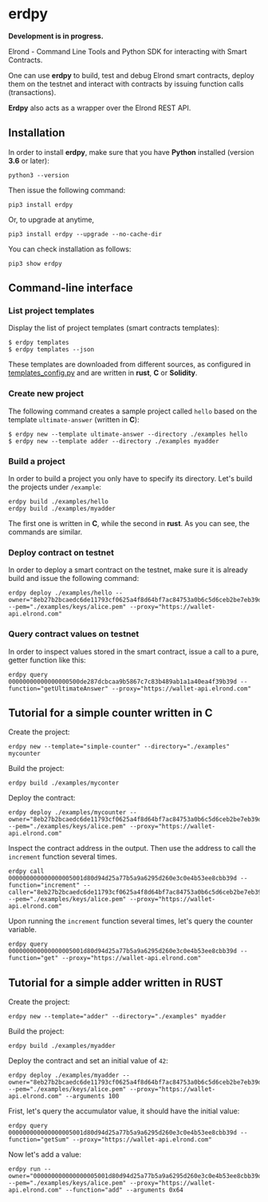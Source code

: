 # erdpy

**Development is in progress.**

Elrond - Command Line Tools and Python SDK for interacting with Smart Contracts.

One can use **erdpy** to build, test and debug Elrond smart contracts, deploy them on the testnet and interact with contracts by issuing function calls (transactions).

**Erdpy** also acts as a wrapper over the Elrond REST API.


## Installation

In order to install **erdpy**, make sure that you have **Python** installed (version **3.6** or later):

```
python3 --version
```

Then issue the following command:

```
pip3 install erdpy
```

Or, to upgrade at anytime,

```
pip3 install erdpy --upgrade --no-cache-dir
```

You can check installation as follows:
```
pip3 show erdpy
```

## Command-line interface

### List project templates

Display the list of project templates (smart contracts templates):

```
$ erdpy templates
$ erdpy templates --json
```

These templates are downloaded from different sources, as configured in [templates_config.py](erdpy/projects/templates_config.py) and are written in **rust**, **C** or **Solidity**.

### Create new project

The following command creates a sample project called `hello` based on the template `ultimate-answer` (written in **C**):

```
$ erdpy new --template ultimate-answer --directory ./examples hello
$ erdpy new --template adder --directory ./examples myadder
```

### Build a project

In order to build a project you only have to specify its directory. Let's build the projects under `/example`: 

```
erdpy build ./examples/hello
erdpy build ./examples/myadder
```

The first one is written in **C**, while the second in **rust**. As you can see, the commands are similar.

### Deploy contract on testnet

In order to deploy a smart contract on the testnet, make sure it is already build and issue the following command:

```
erdpy deploy ./examples/hello --owner="8eb27b2bcaedc6de11793cf0625a4f8d64bf7ac84753a0b6c5d6ceb2be7eb39d" --pem="./examples/keys/alice.pem" --proxy="https://wallet-api.elrond.com"
```

### Query contract values on testnet

In order to inspect values stored in the smart contract, issue a call to a pure, getter function like this:

```
erdpy query 00000000000000000500de287dcbcaa9b5867c7c83b489ab1a1a40ea4f39b39d --function="getUltimateAnswer" --proxy="https://wallet-api.elrond.com"
```

## Tutorial for a simple counter written in C

Create the project:

```
erdpy new --template="simple-counter" --directory="./examples" mycounter
```

Build the project:

```
erdpy build ./examples/myconter
```

Deploy the contract:

```
erdpy deploy ./examples/mycounter --owner="8eb27b2bcaedc6de11793cf0625a4f8d64bf7ac84753a0b6c5d6ceb2be7eb39d" --pem="./examples/keys/alice.pem" --proxy="https://wallet-api.elrond.com"
```

Inspect the contract address in the output. Then use the address to call the `increment` function several times.

```
erdpy call 000000000000000005001d80d94d25a77b5a9a6295d260e3c0e4b53ee8cbb39d --function="increment" --caller="8eb27b2bcaedc6de11793cf0625a4f8d64bf7ac84753a0b6c5d6ceb2be7eb39d" --pem="./examples/keys/alice.pem" --proxy="https://wallet-api.elrond.com"
```

Upon running the `increment` function several times, let's query the counter variable.

```
erdpy query 000000000000000005001d80d94d25a77b5a9a6295d260e3c0e4b53ee8cbb39d --function="get" --proxy="https://wallet-api.elrond.com"
```

## Tutorial for a simple adder written in RUST

Create the project:

```
erdpy new --template="adder" --directory="./examples" myadder
```

Build the project:

```
erdpy build ./examples/myadder
```

Deploy the contract and set an initial value of `42`:

```
erdpy deploy ./examples/myadder --owner="8eb27b2bcaedc6de11793cf0625a4f8d64bf7ac84753a0b6c5d6ceb2be7eb39d" --pem="./examples/keys/alice.pem" --proxy="https://wallet-api.elrond.com" --arguments 100
```

Frist, let's query the accumulator value, it should have the initial value:

```
erdpy query 000000000000000005001d80d94d25a77b5a9a6295d260e3c0e4b53ee8cbb39d --function="getSum" --proxy="https://wallet-api.elrond.com"
```

Now let's add a value:

```
erdpy run --owner="000000000000000005001d80d94d25a77b5a9a6295d260e3c0e4b53ee8cbb39d" --pem="./examples/keys/alice.pem" --proxy="https://wallet-api.elrond.com" --function="add" --arguments 0x64
```